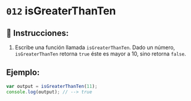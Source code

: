 # `012` isGreaterThanTen

## 📝 Instrucciones:

1. Escribe una función llamada `isGreaterThanTen`. Dado un número, `isGreaterThanTen` retorna `true` éste es mayor a 10, sino retorna `false`.

## Ejemplo:

```Javascript
var output = isGreaterThanTen(11);
console.log(output); // --> true
```